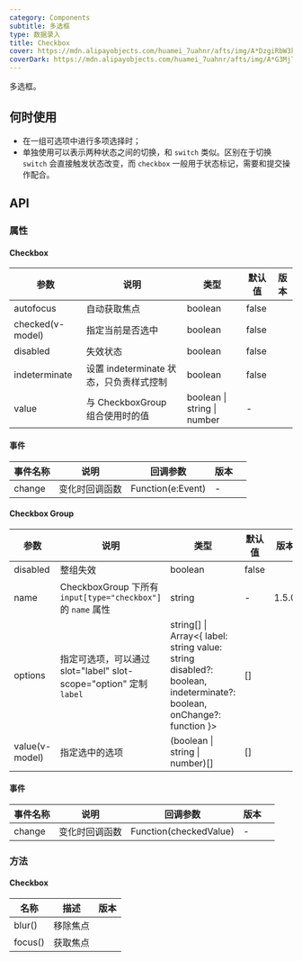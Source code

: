 ```yaml
---
category: Components
subtitle: 多选框
type: 数据录入
title: Checkbox
cover: https://mdn.alipayobjects.com/huamei_7uahnr/afts/img/A*DzgiRbW3khIAAAAAAAAAAAAADrJ8AQ/original
coverDark: https://mdn.alipayobjects.com/huamei_7uahnr/afts/img/A*G3MjTYXL6AIAAAAAAAAAAAAADrJ8AQ/original
---
```


多选框。

## 何时使用

- 在一组可选项中进行多项选择时；
- 单独使用可以表示两种状态之间的切换，和 `switch` 类似。区别在于切换 `switch` 会直接触发状态改变，而 `checkbox` 一般用于状态标记，需要和提交操作配合。

## API

### 属性

#### Checkbox

| 参数 | 说明 | 类型 | 默认值 | 版本 |
| --- | --- | --- | --- | --- |
| autofocus | 自动获取焦点 | boolean | false |  |
| checked(v-model) | 指定当前是否选中 | boolean | false |  |
| disabled | 失效状态 | boolean | false |  |
| indeterminate | 设置 indeterminate 状态，只负责样式控制 | boolean | false |  |
| value | 与 CheckboxGroup 组合使用时的值 | boolean \| string \| number | - |  |

#### 事件

| 事件名称 | 说明           | 回调参数          | 版本 |     |
| -------- | -------------- | ----------------- | ---- | --- |
| change   | 变化时回调函数 | Function(e:Event) | -    |     |

#### Checkbox Group

| 参数 | 说明 | 类型 | 默认值 | 版本 |
| --- | --- | --- | --- | --- |
| disabled | 整组失效 | boolean | false |  |
| name | CheckboxGroup 下所有 `input[type="checkbox"]` 的 `name` 属性 | string | - | 1.5.0 |
| options | 指定可选项，可以通过 slot="label" slot-scope="option" 定制`label` | string\[] \| Array&lt;{ label: string value: string disabled?: boolean, indeterminate?: boolean, onChange?: function }> | \[] |  |
| value(v-model) | 指定选中的选项 | (boolean \| string \| number)\[] | \[] |  |

#### 事件

| 事件名称 | 说明           | 回调参数               | 版本 |     |
| -------- | -------------- | ---------------------- | ---- | --- |
| change   | 变化时回调函数 | Function(checkedValue) | -    |     |

### 方法

#### Checkbox

| 名称    | 描述     | 版本 |
| ------- | -------- | ---- |
| blur()  | 移除焦点 |      |
| focus() | 获取焦点 |      |
